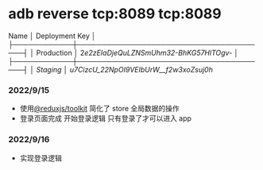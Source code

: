 # adb reverse tcp:8089 tcp:8089

Name │ Deployment Key │
├────────────┼───────────────────────────────────────┤
│ Production │ 2*e2zEIaDjeQuLZNSmUhm32-BhKG57HlTOgv- │
├────────────┼───────────────────────────────────────┤
│ Staging │ u7CizcU_22NpOI9VEIbUrW\_\_f2w3xoZsuj0h*

### 2022/9/15

- 使用[@reduxjs/toolkit](https://redux-toolkit.js.org/api/createAction) 简化了 store 全局数据的操作
- 登录页面完成 开始登录逻辑 只有登录了才可以进入 app

### 2022/9/16

- 实现登录逻辑
